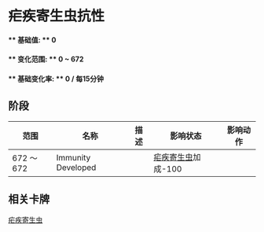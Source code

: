 # 疟疾寄生虫抗性  
#### ** 基础值: ** 0   
#### ** 变化范围: ** 0 ~ 672  
#### ** 基础变化率: ** 0 / 每15分钟  
## 阶段  
范围  |  名称  |  描述  |  影响状态  |  影响动作  
----  |  ----  |  ----  |  ----  |  ----  
672 ～ 672  |  Immunity Developed  |    |  [疟疾寄生虫](ParasiteMalaria.md)加成-100  |    
## 相关卡牌  
[疟疾寄生虫](ParasiteMalaria.md)  
